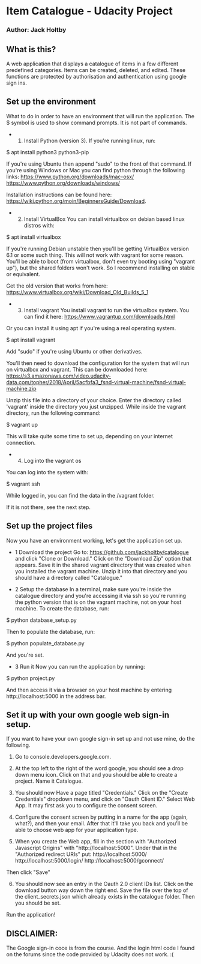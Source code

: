 # Item Catalogue - Udacity Project
### Author: Jack Holtby

## What is this?
A web application that displays a catalogue of items in a few different
predefined categories. Items can be created, deleted, and edited. These
functions are protected by authorisation and authentication using google
sign ins.

## Set up the environment

What to do in order to have an environment that will run the application.
The $ symbol is used to show command prompts. It is not part of commands.

* 1. Install Python (version 3).
If you're running linux, run:

$ apt install python3 python3-pip

If you're using Ubuntu then append "sudo" to the front of that command.
If you're using Windows or Mac you can find python through the following links:
https://www.python.org/downloads/mac-osx/
https://www.python.org/downloads/windows/

Installation instructions can be found here: https://wiki.python.org/moin/BeginnersGuide/Download.

* 2. Install VirtualBox
You can install virtualbox on debian based linux distros with:

$ apt install virtualbox

If you're running Debian unstable then you'll be getting VirtualBox version 6.1
or some such thing. This will not work with vagrant for some reason. You'll be
able to boot (from virtualbox, don't even try booting using "vagrant up"),
but the shared folders won't work. So I recommend installing on stable or
equivalent.

Get the old version that works from here: https://www.virtualbox.org/wiki/Download_Old_Builds_5_1

* 3. Install vagrant
You install vagrant to run the virtualbox system. You can find it here:
https://www.vagrantup.com/downloads.html

Or you can install it using apt if you're using a real operating system.

$ apt install vagrant

Add "sudo" if you're using Ubuntu or other derivatives.

You'll then need to download the configuration for the system that will run
on virtualbox and vagrant. This can be downloaded here:
https://s3.amazonaws.com/video.udacity-data.com/topher/2018/April/5acfbfa3_fsnd-virtual-machine/fsnd-virtual-machine.zip

Unzip this file into a directory of your choice. Enter the directory called
'vagrant' inside the directory you just unzipped. While inside the vagrant
directory, run the following command:

$ vagrant up

This will take quite some time to set up, depending on your internet connection.

* 4. Log into the vagrant os

You can log into the system with:

$ vagrant ssh

While logged in, you can find the data in the /vagrant folder.

If it is not there, see the next step.

## Set up the project files
Now you have an environment working, let's get the application set up.

* 1 Download the project
Go to: https://github.com/jackholtby/catalogue and click "Clone or Download."
Click on the "Download Zip" option that appears. Save it in the shared vagrant
directory that was created when you installed the vagrant machine. Unzip it
into that directory and you should have a directory called "Catalogue."

* 2 Setup the database
In a terminal, make sure you're inside the catalogue directory and you're
accessing it via ssh so you're running the python version that is on the
vagrant machine, not on your host machine. To create the database, run:

$ python database_setup.py

Then to populate the database, run:

$ python populate_database.py

And you're set.

* 3 Run it
Now you can run the application by running:

$ python project.py

And then access it via a browser on your host machine by entering
http://localhost:5000 in the address bar.

## Set it up with your own google web sign-in setup.

If you want to have your own google sign-in set up and not use mine, do the following.

1. Go to console.developers.google.com.

2. At the top left to the right of the word google, you should see a drop down menu
icon. Click on that and you should be able to create a project. Name it Catalogue.

3. You should now Have a page titled "Credentials." Click on the "Create Credentials"
dropdown menu, and click on "Oauth Client ID." Select Web App. It may first ask you to
configure the consent screen.

4. Configure the consent screen by putting in a name for the app (again, what?), and
then your email. After that it'll take you back and you'll be able to choose web app
for your application type.

5. When you create the Web app, fill in the section with "Authorized Javascript Origins"
with "http://localhost:5000". Under that in the "Authorized redirect URIs" put:
http://localhost:5000/
http://localhost:5000/login/
http://localhost:5000/gconnect/

Then click "Save"

6. You should now see an entry in the Oauth 2.0 client IDs list. Click on the download
button way down the right end. Save the file over the top of the client_secrets.json
which already exists in the catalogue folder. Then you should be set.

Run the application!

## DISCLAIMER:
The Google sign-in coce is from the course. And the login html code I found on the forums since the code provided by Udacity does not work. :(
